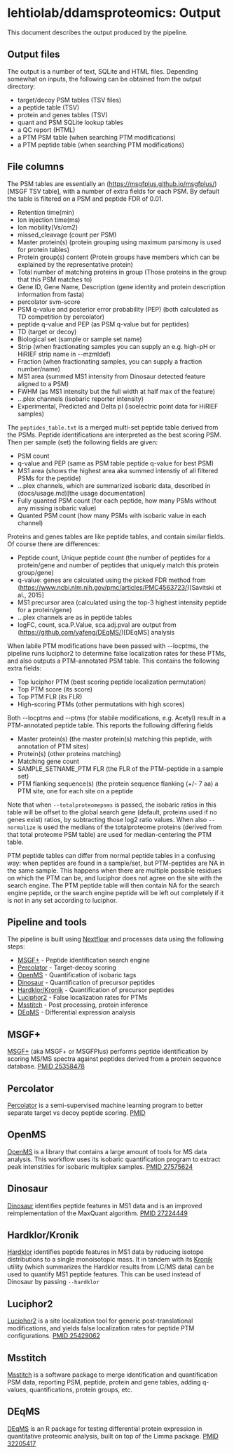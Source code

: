 # lehtiolab/ddamsproteomics: Output

This document describes the output produced by the pipeline. 

## Output files
The output is a number of text, SQLite and HTML files. Depending somewhat on inputs, the following can be obtained from the output directory:

* target/decoy PSM tables (TSV files)
* a peptide table (TSV)
* protein and genes tables (TSV)
* quant and PSM SQLite lookup tables
* a QC report (HTML)
* a PTM PSM table (when searching PTM modifications)
* a PTM peptide table (when searching PTM modifications)


## File columns
The PSM tables are essentially an (https://msgfplus.github.io/msgfplus/)[MSGF TSV table], with a number of extra fields for each PSM. By default the
table is filtered on a PSM and peptide FDR of 0.01.

* Retention time(min)
* Ion injection time(ms)
* Ion mobility(Vs/cm2)
* missed_cleavage (count per PSM)
* Master protein(s) (protein grouping using maximum parsimony is used for protein tables)
* Protein group(s) content (Protein groups have members which can be explained by the representative protein)
* Total number of matching proteins in group (Those proteins in the group that this PSM matches to)
* Gene ID, Gene Name, Description (gene identity and protein description information from fasta)
* percolator svm-score
* PSM q-value and posterior error probability (PEP) (both calculated as TD competition by percolator)
* peptide q-value and PEP (as PSM q-value but for peptides)
* TD (target or decoy)
* Biological set (sample or sample set name)
* Strip (when fractionating samples you can supply an e.g. high-pH or HiRIEF strip name in --mzmldef)
* Fraction (when fractionating samples, you can supply a fraction number/name)
* MS1 area (summed MS1 intensity from Dinosaur detected feature aligned to a PSM)
* FWHM (as MS1 intensity but the full width at half max of the feature)
* ...plex channels (isobaric reporter intensity)
* Experimental, Predicted and Delta pI (isoelectric point data for HiRIEF samples)


The `peptides_table.txt` is a merged multi-set peptide table derived from the PSMs. Peptide identifications are interpreted as the best scoring PSM. Then per sample (set) the following fields are given:

* PSM count
* q-value and PEP (same as PSM table peptide q-value for best PSM)
* MS1 area (shows the highest area aka summed intenstiy of all filtered PSMs for the peptide)
* ...plex channels, which are summarized isobaric data, described in (docs/usage.md)[the usage documentation]
* Fully quanted PSM count (for each peptide, how many PSMs without any missing isobaric value)
* Quanted PSM count (how many PSMs with isobaric value in each channel)


Proteins and genes tables are like peptide tables, and contain similar fields. Of course there are differences:

* Peptide count, Unique peptide count (the number of peptides for a protein/gene and number of peptides that uniquely match this protein group/gene)
* q-value: genes are calculated using the picked FDR method from (https://www.ncbi.nlm.nih.gov/pmc/articles/PMC4563723/)[Savitski et al., 2015]
* MS1 precursor area (calculated using the top-3 highest intensity peptide for a protein/gene)
* ...plex channels are as in peptide tables
* logFC, count, sca.P.Value, sca.adj.pval are output from (https://github.com/yafeng/DEqMS/)[DEqMS] analysis


When labile PTM modifications have been passed with --locptms, the pipeline runs luciphor2 to determine false 
localization rates for these PTMs, and also outputs a PTM-annotated PSM table. This contains the following extra fields:

* Top luciphor PTM (best scoring peptide localization permutation)
* Top PTM score (its score)
* Top PTM FLR (its FLR)
* High-scoring PTMs (other permutations with high scores)

Both --locptms and --ptms (for stabile modifications, e.g. Acetyl) result in a PTM-annotated peptide table. This 
reports the following differing fields

* Master protein(s) (the master protein(s) matching this peptide, with annotation of PTM sites)
* Protein(s) (other proteins matching)
* Matching gene count
* SAMPLE_SETNAME_PTM FLR (the FLR of the PTM-peptide in a sample set)
* PTM flanking sequence(s) (the protein sequence flanking (+/- 7 aa) a PTM site, one for each site on a peptide 


Note that when `--totalproteomepsms` is passed, the isobaric ratios in this table will be offset to the
global search gene (default, proteins used if no genes exist) ratios, by subtracting those log2 ratio values. When also `--normalize` is used the medians of the totalproteome proteins (derived from that total proteome PSM table) are used for median-centering the PTM table.

PTM peptide tables can differ from normal peptide tables in a confusing way: when peptides are found in a sample/set, but PTM-peptides are NA in the same sample. This happens when there are
multiple possible residues on which the PTM can be, and luciphor does not agree on the site with the search engine. The PTM peptide table will then contain NA for the search engine peptide, or the search engine peptide
will be left out completely if it is not in any set according to luciphor.


## Pipeline and tools 
The pipeline is built using [Nextflow](https://www.nextflow.io/)
and processes data using the following steps:

* [MSGF+](#msgf) - Peptide identification search engine
* [Percolator](#percolator) - Target-decoy scoring
* [OpenMS](#openms) - Quantification of isobaric tags
* [Dinosaur](#dinosaur) - Quantification of precursor peptides
* [Hardklor/Kronik](#hardklor) - Quantification of precursor peptides
* [Luciphor2](#luciphor2) - False localization rates for PTMs
* [Msstitch](#msstitch) - Post processing, protein inference
* [DEqMS](#deqms) - Differential expression analysis

## MSGF+
[MSGF+](https://omics.pnl.gov/software/ms-gf) (aka MSGF+ or MSGFPlus) performs peptide identification by scoring MS/MS spectra against peptides derived from a protein sequence database. [PMID 25358478](https://pubmed.ncbi.nlm.nih.gov/25358478/)


## Percolator
[Percolator](http://percolator.ms/) is a semi-supervised machine learning program to better separate target vs decoy peptide scoring. [PMID ](https://pubmed.ncbi.nlm.nih.gov/17952086/)


## OpenMS
[OpenMS](http://www.openms.de/) is a library that contains a large amount of tools for MS data analysis. This workflow uses its isobaric quantification program to extract peak intenstities for isobaric multiplex samples. [PMID 27575624](https://pubmed.ncbi.nlm.nih.gov/27575624/)


## Dinosaur
[Dinosaur](https://github.com/fickludd/dinosaur) identifies peptide features in MS1 data and is an improved reimplementation of the MaxQuant algorithm. [PMID 27224449](https://pubmed.ncbi.nlm.nih.gov/27224449/)


## Hardklor/Kronik
[Hardklor](https://proteome.gs.washington.edu/software/hardklor/) identifies peptide features in MS1 data by reducing isotope distributions to a single monoisotopic mass. It in tandem with its [Kronik](https://github.com/mhoopmann/kronik) utility (which summarizes the Hardklor results from LC/MS data) can be used to quantify MS1 peptide features. This can be used instead of Dinosaur by passing `--hardklor`


## Luciphor2
[Luciphor2](https://github.com/dfermin/lucxor) is a site localization tool for generic post-translational modifications, and yields false localization rates for peptide PTM configurations. [PMID 25429062](https://pubmed.ncbi.nlm.nih.gov/25429062/)


## Msstitch
[Msstitch](https://github.com/lehtiolab/msstitch) is a software package to merge identification and quantification PSM data, reporting PSM, peptide, protein and gene tables, adding q-values, quantifications, protein groups, etc. 


## DEqMS
[DEqMS](https://github.com/yafeng/deqms) is an R package for testing differential protein expression in quantitative proteomic analysis, built on top of the Limma package. [PMID 32205417](https://pubmed.ncbi.nlm.nih.gov/32205417/)
